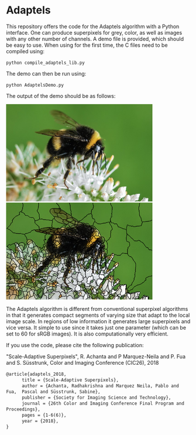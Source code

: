 # Adaptels

This repository offers the code for the Adaptels algorithm with a Python interface. One can produce superpixels for grey, color, as well as images with any other number of channels. A demo file is provided, which should be easy to use. When using for the first time, the C files need to be compiled using:
```
python compile_adaptels_lib.py
```

The demo can then be run using:
```
python AdaptelsDemo.py
```
The output of the demo should be as follows:

<p float="center">
  <img src="https://github.com/achanta/Adaptels/blob/master/bee.png" width="400" />
  <img src="https://github.com/achanta/Adaptels/blob/master/bee_adaptels.png" width="400" /> 
</p>

The Adaptels algorithm is different from conventional superpixel algorithms in that it generates compact segments of varying size that adapt to the local image scale. In regions of low information it generates large superpixels and vice versa. It simple to use since it takes just one parameter (which can be set to 60 for sRGB images). It is also computationally very efficient.

If you use the code, please cite the following publication:

"Scale-Adaptive Superpixels", R. Achanta and P Marquez-Neila and P. Fua and S. Süsstrunk, Color and Imaging Conference (CIC26), 2018

```
@article{adaptels_2018,
      title = {Scale-Adaptive Superpixels},
      author = {Achanta, Radhakrishna and Marquez Neila, Pablo and Fua,  Pascal and Süsstrunk, Sabine},
      publisher = {Society for Imaging Science and Technology},
      journal = {26th Color and Imaging Conference Final Program and  Proceedings},
      pages = {1-6(6)},
      year = {2018},
}
```
